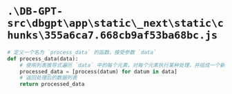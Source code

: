 # `.\DB-GPT-src\dbgpt\app\static\_next\static\chunks\355a6ca7.668cb9af53ba68bc.js`

```py
# 定义一个名为 `process_data` 的函数，接受参数 `data`
def process_data(data):
    # 使用列表推导式遍历 `data` 中的每个元素，对每个元素执行某种处理，并组成一个新的列表
    processed_data = [process(datum) for datum in data]
    # 返回处理后的数据列表
    return processed_data
```